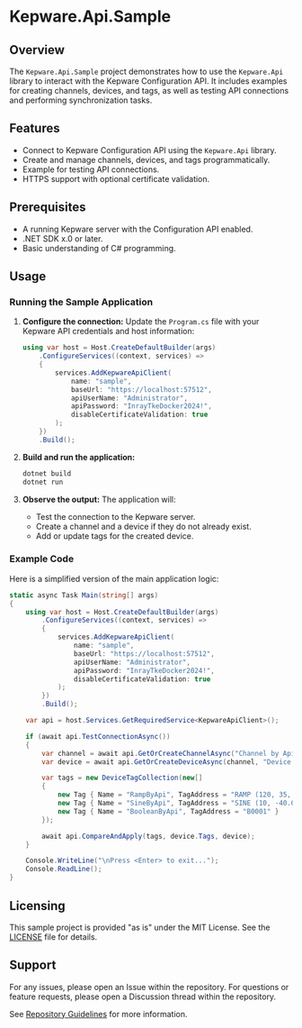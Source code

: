 # Kepware.Api.Sample

## Overview
The `Kepware.Api.Sample` project demonstrates how to use the `Kepware.Api` library to interact with the Kepware Configuration API. It includes examples for creating channels, devices, and tags, as well as testing API connections and performing synchronization tasks.

## Features
- Connect to Kepware Configuration API using the `Kepware.Api` library.
- Create and manage channels, devices, and tags programmatically.
- Example for testing API connections.
- HTTPS support with optional certificate validation.

## Prerequisites
- A running Kepware server with the Configuration API enabled.
- .NET SDK x.0 or later.
- Basic understanding of C# programming.

## Usage

### Running the Sample Application

1. **Configure the connection:**
   Update the `Program.cs` file with your Kepware API credentials and host information:
   ```csharp
   using var host = Host.CreateDefaultBuilder(args)
       .ConfigureServices((context, services) =>
       {
           services.AddKepwareApiClient(
               name: "sample",
               baseUrl: "https://localhost:57512",
               apiUserName: "Administrator",
               apiPassword: "InrayTkeDocker2024!",
               disableCertificateValidation: true
           );
       })
       .Build();
   ```

2. **Build and run the application:**
   ```bash
   dotnet build
   dotnet run
   ```

3. **Observe the output:**
   The application will:
   - Test the connection to the Kepware server.
   - Create a channel and a device if they do not already exist.
   - Add or update tags for the created device.

### Example Code
Here is a simplified version of the main application logic:

```csharp
static async Task Main(string[] args)
{
    using var host = Host.CreateDefaultBuilder(args)
        .ConfigureServices((context, services) =>
        {
            services.AddKepwareApiClient(
                name: "sample",
                baseUrl: "https://localhost:57512",
                apiUserName: "Administrator",
                apiPassword: "InrayTkeDocker2024!",
                disableCertificateValidation: true
            );
        })
        .Build();

    var api = host.Services.GetRequiredService<KepwareApiClient>();

    if (await api.TestConnectionAsync())
    {
        var channel = await api.GetOrCreateChannelAsync("Channel by Api", "Simulator");
        var device = await api.GetOrCreateDeviceAsync(channel, "Device by Api");

        var tags = new DeviceTagCollection(new[]
        {
            new Tag { Name = "RampByApi", TagAddress = "RAMP (120, 35, 100, 4)", Description = "A ramp created by the C# Api Client" },
            new Tag { Name = "SineByApi", TagAddress = "SINE (10, -40.000000, 40.000000, 0.050000, 0)" },
            new Tag { Name = "BooleanByApi", TagAddress = "B0001" }
        });

        await api.CompareAndApply(tags, device.Tags, device);
    }

    Console.WriteLine("\nPress <Enter> to exit...");
    Console.ReadLine();
}
```

## Licensing
This sample project is provided "as is" under the MIT License. See the [LICENSE](../LICENSE.txt) file for details.

## Support
For any issues, please open an Issue within the repository. For questions or feature requests, please open a Discussion thread within the repository. 

See [Repository Guidelines](../docs/repo-guidelines.md) for more information.
